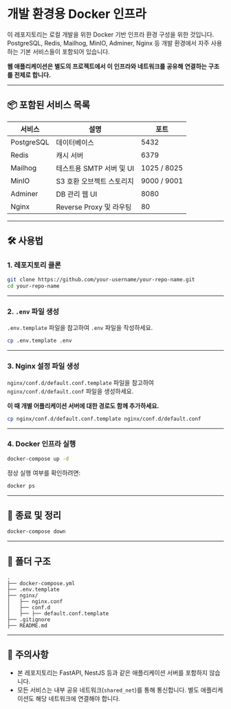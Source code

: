 # 개발 환경용 Docker 인프라

이 레포지토리는 로컬 개발을 위한 Docker 기반 인프라 환경 구성을 위한 것입니다.  
PostgreSQL, Redis, Mailhog, MinIO, Adminer, Nginx 등 개발 환경에서 자주 사용하는 기본 서비스들이 포함되어 있습니다. 

**웹 애플리케이션은 별도의 프로젝트에서 이 인프라와 네트워크를 공유해 연결하는 구조를 전제로 합니다.**

---

## 📦 포함된 서비스 목록

| 서비스       | 설명                                 | 포트         |
| ------------ | ------------------------------------ | ------------ |
| PostgreSQL   | 데이터베이스                         | 5432         |
| Redis        | 캐시 서버                            | 6379         |
| Mailhog      | 테스트용 SMTP 서버 및 UI             | 1025 / 8025  |
| MinIO        | S3 호환 오브젝트 스토리지           | 9000 / 9001  |
| Adminer      | DB 관리 웹 UI                        | 8080         |
| Nginx        | Reverse Proxy 및 라우팅              | 80           |

---

## 🛠 사용법

### 1. 레포지토리 클론

```bash
git clone https://github.com/your-username/your-repo-name.git
cd your-repo-name
````

---

### 2. `.env` 파일 생성

`.env.template` 파일을 참고하여 `.env` 파일을 작성하세요.

```bash
cp .env.template .env
```

---

### 3. Nginx 설정 파일 생성

`nginx/conf.d/default.conf.template` 파일을 참고하여 `nginx/conf.d/default.conf` 파일을 생성하세요.

**이 때 개별 어플리케이션 서버에 대한 경로도 함께 추가하세요.**

```bash
cp nginx/conf.d/default.conf.template nginx/conf.d/default.conf
```

---

### 4. Docker 인프라 실행

```bash
docker-compose up -d
```

정상 실행 여부를 확인하려면:

```bash
docker ps
```

---

## 🧼 종료 및 정리

```bash
docker-compose down
```

---

## 📁 폴더 구조

```
.
├── docker-compose.yml
├── .env.template
├── nginx/
│   ├── nginx.conf
│   ├── conf.d
│   ├── ├── default.conf.template
├── .gitignore
├── README.md
```

---

## 📌 주의사항
- 본 레포지토리는 FastAPI, NestJS 등과 같은 애플리케이션 서버를 포함하지 않습니다.
- 모든 서비스는 내부 공유 네트워크(`shared_net`)를 통해 통신합니다. 별도 애플리케이션도 해당 네트워크에 연결해야 합니다.
